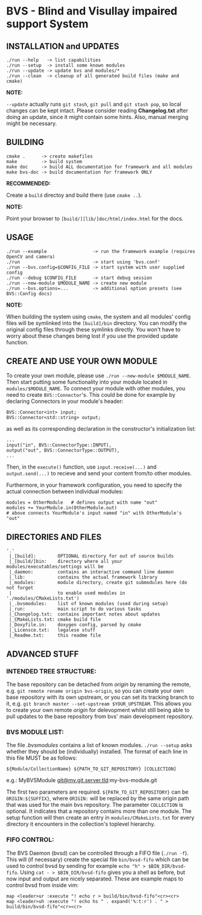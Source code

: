 BVS - Blind and Visullay impaired support System
================================================



INSTALLATION and UPDATES
------------------------

	./run --help   -> list capabilities
	./run --setup  -> install some known modules
	./run --update -> update bvs and modules/*
	./run --clean  -> cleanup of all generated build files (make and cmake)

**NOTE:**

`--update` actually runs `git stash`, `git pull` and `git stash pop`, so local
changes can be kept intact.  Please consider reading **Changelog.txt** after
doing an update, since it might contain some hints. Also, manual merging might
be necessary.



BUILDING
--------

	cmake .      -> create makefiles
	make         -> build system
	make doc     -> build ALL documentation for framework and all modules
	make bvs-doc -> build documentation for framework ONLY

**RECOMMENDED:**

Create a `build` directoy and build there (use `cmake ..`).

**NOTE:**

Point your browser to `[build/][lib/]doc/html/index.html` for the docs.



USAGE
-----

	./run --example                 -> run the framework example (requires OpenCV and camera)
	./run                           -> start using 'bvs.conf'
	./run --bvs.config=$CONFIG_FILE -> start system with user supplied config
	./run --debug $CONFIG_FILE      -> start debug session
	./run --new-module $MODULE_NAME -> create new module
	./run --bvs.options=...         -> additional option presets (see BVS::Config docs)

**NOTE:**

When building the system using `cmake`, the system and all modules' config
files will be symlinked into the `[build]/bin` directory. You can modify the
original config files through these symlinks directly. You won't have to worry
about these changes being lost if you use the provided update function.



CREATE AND USE YOUR OWN MODULE
------------------------------

To create your own module, please use `./run --new-module $MODULE_NAME`. Then
start putting some functionality into your module located in
`modules/$MODULE_NAME`. To connect your module with other modules, you need to
create `BVS::Connector`'s. This could be done for example by declaring
Connectors in your module's header:

	BVS::Connector<int> input;
	BVS::Connector<std::string> output;

as well as its corresponding declaration in the constructor's initialization
list:

	...
	input("in", BVS::ConnectorType::INPUT),
	output("out", BVS::ConnectorType::OUTPUT),
	...

Then, in the `execute()` function, use `input.receive(...)` and
`output.send(...)` to recieve and send your content from/to other modules.

Furthermore, in your framework configuration, you need to specify the actual
connection between individual modules:

	modules = OtherModule   # defines output with name "out"
	modules += YourModule.in(OtherModule.out)
	# above connects YourModule's input named "in" with OtherModule's "out"



DIRECTORIES AND FILES
---------------------

	'.'
	 |_[build]:        OPTIONAL directory for out of source builds
	 |_[build/]bin:    directory where all your modules/executables/settings will be
	 |_daemon:         contains an interactive command line daemon
	 |_lib:            contains the actual framework library
	 |_modules:        module directory, create git submodules here (do not forget
	 |                 to enable used modules in './modules/CMakeLists.txt')
	 |_.bvsmodules:    list of known modules (used during setup)
	 |_run:            main script to do various tasks
	 |_Changelog.txt:  contains important notes about updates
	 |_CMakeLists.txt: cmake build file
	 |_Doxyfile.in:    doxygen config, parsed by cmake
	 |_Licensce.txt:   legalese stuff
	 |_Readme.txt:     this readme file



ADVANCED STUFF
--------------

### INTENDED TREE STRUCTURE:

The base repository can be detached from *origin* by renaming the remote, e.g.
`git remote rename origin bvs-origin`, so you can create your own base
repository with its own upstream, or you can set its tracking branch to it,
e.g. `git branch master --set-upstream $YOUR_UPSTREAM`.  This allows you to
create your own remote *origin* for delevopment whilst still being able to pull
updates to the base repository from bvs' main development repository.



### BVS MODULE LIST:

The file *.bvsmodules* contains a list of known modules. `./run --setup` asks
whether they should be (individually) installed.  The format of each line in
this file MUST be as follows:

	${Module/CollectionName} ${PATH_TO_GIT_REPOSITORY} [COLLECTION]

e.g.: MyBVSModule git@my.git.server.tld:my-bvs-module.git

The first two parameters are required. `${PATH_TO_GIT_REPOSITORY}` can be
`ORIGIN:${SUFFIX}`, where `ORIGIN:` will be replaced by the same origin path
that was used for the main bvs repository.  The parameter `COLLECTION` is
optional.  It indicates that a repository contains more than one module. The
setup function will then create an entry in `modules/CMakeLists.txt` for
every directory it encounters in the collection's toplevel hierarchy.



### FIFO CONTROL:

The BVS Daemon (bvsd) can be controlled through a FIFO file (`./run -f`). This
will (if necessary) create the special file `bin/bvsd-fifo` which can be used
to control bvsd by sending for example `echo "h" > $BIN_DIR/bvsd-fifo`.  Using
`cat - > $BIN_DIR/bvsd-fifo` gives you a shell as before, but now input and
output are nicely separated.  These are example maps to control bvsd from
inside vim:

	map <leader>ur :execute "! echo r > build/bin/bvsd-fifo"<cr><cr>
	map <leader>uh :execute "! echo hs " . expand('%:t:r') . " > build/bin/bvsd-fifo"<cr><cr>



